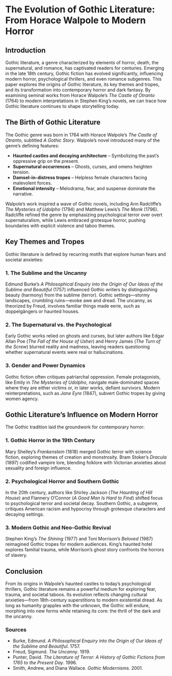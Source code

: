 # The Evolution of Gothic Literature: From Horace Walpole to Modern Horror  

## Introduction  

Gothic literature, a genre characterized by elements of horror, death, the supernatural, and romance, has captivated readers for centuries. Emerging in the late 18th century, Gothic fiction has evolved significantly, influencing modern horror, psychological thrillers, and even romance subgenres. This paper explores the origins of Gothic literature, its key themes and tropes, and its transformation into contemporary horror and dark fantasy. By examining seminal works from Horace Walpole’s *The Castle of Otranto* (1764) to modern interpretations in Stephen King’s novels, we can trace how Gothic literature continues to shape storytelling today.  

## The Birth of Gothic Literature  

The Gothic genre was born in 1764 with Horace Walpole’s *The Castle of Otranto*, subtitled *A Gothic Story*. Walpole’s novel introduced many of the genre’s defining features:  

- **Haunted castles and decaying architecture** – Symbolizing the past’s oppressive grip on the present.  
- **Supernatural occurrences** – Ghosts, curses, and omens heighten tension.  
- **Damsel-in-distress tropes** – Helpless female characters facing malevolent forces.  
- **Emotional intensity** – Melodrama, fear, and suspense dominate the narrative.  

Walpole’s work inspired a wave of Gothic novels, including Ann Radcliffe’s *The Mysteries of Udolpho* (1794) and Matthew Lewis’s *The Monk* (1796). Radcliffe refined the genre by emphasizing psychological terror over overt supernaturalism, while Lewis embraced grotesque horror, pushing boundaries with explicit violence and taboo themes.  

## Key Themes and Tropes  

Gothic literature is defined by recurring motifs that explore human fears and societal anxieties:  

### 1. **The Sublime and the Uncanny**  
Edmund Burke’s *A Philosophical Enquiry into the Origin of Our Ideas of the Sublime and Beautiful* (1757) influenced Gothic writers by distinguishing beauty (harmony) from the sublime (terror). Gothic settings—stormy landscapes, crumbling ruins—evoke awe and dread. The uncanny, as theorized by Freud, involves familiar things made eerie, such as doppelgängers or haunted houses.  

### 2. **The Supernatural vs. the Psychological**  
Early Gothic works relied on ghosts and curses, but later authors like Edgar Allan Poe (*The Fall of the House of Usher*) and Henry James (*The Turn of the Screw*) blurred reality and madness, leaving readers questioning whether supernatural events were real or hallucinations.  

### 3. **Gender and Power Dynamics**  
Gothic fiction often critiques patriarchal oppression. Female protagonists, like Emily in *The Mysteries of Udolpho*, navigate male-dominated spaces where they are either victims or, in later works, defiant survivors. Modern reinterpretations, such as *Jane Eyre* (1847), subvert Gothic tropes by giving women agency.  

## Gothic Literature’s Influence on Modern Horror  

The Gothic tradition laid the groundwork for contemporary horror:  

### 1. **Gothic Horror in the 19th Century**  
Mary Shelley’s *Frankenstein* (1818) merged Gothic terror with science fiction, exploring themes of creation and monstrosity. Bram Stoker’s *Dracula* (1897) codified vampire lore, blending folklore with Victorian anxieties about sexuality and foreign influence.  

### 2. **Psychological Horror and Southern Gothic**  
In the 20th century, authors like Shirley Jackson (*The Haunting of Hill House*) and Flannery O’Connor (*A Good Man Is Hard to Find*) shifted focus to psychological terror and societal decay. Southern Gothic, a subgenre, critiques American racism and hypocrisy through grotesque characters and decaying settings.  

### 3. **Modern Gothic and Neo-Gothic Revival**  
Stephen King’s *The Shining* (1977) and Toni Morrison’s *Beloved* (1987) reimagined Gothic tropes for modern audiences. King’s haunted hotel explores familial trauma, while Morrison’s ghost story confronts the horrors of slavery.  

## Conclusion  

From its origins in Walpole’s haunted castles to today’s psychological thrillers, Gothic literature remains a powerful medium for exploring fear, trauma, and societal taboos. Its evolution reflects changing cultural anxieties—from 18th-century superstitions to modern existential dread. As long as humanity grapples with the unknown, the Gothic will endure, morphing into new forms while retaining its core: the thrill of the dark and the uncanny.  

### Sources  

- Burke, Edmund. *A Philosophical Enquiry into the Origin of Our Ideas of the Sublime and Beautiful*. 1757.  
- Freud, Sigmund. *The Uncanny*. 1919.  
- Punter, David. *The Literature of Terror: A History of Gothic Fictions from 1765 to the Present Day*. 1996.  
- Smith, Andrew, and Diana Wallace. *Gothic Modernisms*. 2001.